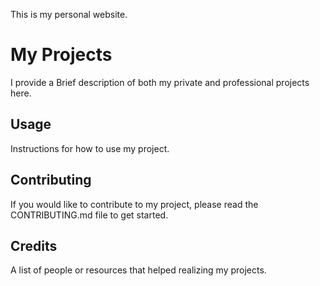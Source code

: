 
This is my personal website. 

# My Projects

I provide a Brief description of both my private and professional projects here.

## Usage

Instructions for how to use my project.

## Contributing

If you would like to contribute to my project, please read the CONTRIBUTING.md file to get started.

## Credits

A list of people or resources that helped realizing my projects.
